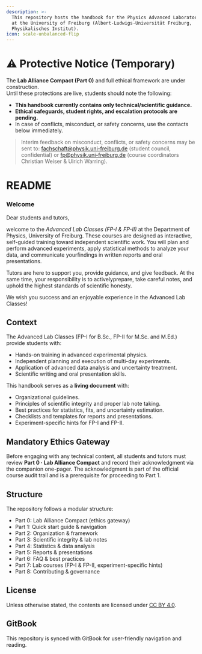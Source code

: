 ```yaml
---
description: >-
  This repository hosts the handbook for the Physics Advanced Laboratory Classes
  at the University of Freiburg (Albert-Ludwigs-Universität Freiburg,
  Physikalisches Institut).
icon: scale-unbalanced-flip
---
```


# ⚠️ Protective Notice (Temporary)

The **Lab Alliance Compact (Part 0)** and full ethical framework are under construction.  
Until these protections are live, students should note the following:

- **This handbook currently contains only technical/scientific guidance.**
- **Ethical safeguards, student rights, and escalation protocols are pending.**
- In case of conflicts, misconduct, or safety concerns, use the contacts below immediately.

> Interim feedback on misconduct, conflicts, or safety concerns may be sent to:
> fachschaft@physik.uni-freiburg.de (student council, confidential)
> or fp@physik.uni-freiburg.de (course coordinators Christian Weiser & Ulrich Warring).

# README

### Welcome

Dear students and tutors,

welcome to the _Advanced Lab Classes (FP-I & FP-II)_ at the Department of Physics, University of Freiburg. These courses are designed as interactive, self-guided training toward independent scientific work. You will plan and perform advanced experiments, apply statistical methods to analyze your data, and communicate yourfindings in written reports and oral presentations.

Tutors are here to support you, provide guidance, and give feedback. At the same time, your responsibility is to activelyprepare, take careful notes, and uphold the highest standards of scientific honesty.

We wish you success and an enjoyable experience in the Advanced Lab Classes!

## Context

The Advanced Lab Classes (FP-I for B.Sc., FP-II for M.Sc. and M.Ed.) provide students with:

* Hands-on training in advanced experimental physics.
* Independent planning and execution of multi-day experiments.
* Application of advanced data analysis and uncertainty treatment.
* Scientific writing and oral presentation skills.

This handbook serves as a **living document** with:

* Organizational guidelines.
* Principles of scientific integrity and proper lab note taking.
* Best practices for statistics, fits, and uncertainty estimation.
* Checklists and templates for reports and presentations.
* Experiment-specific hints for FP-I and FP-II.

## Mandatory Ethics Gateway

Before engaging with any technical content, all students and tutors must review **Part 0 · Lab Alliance Compact** and record their acknowledgment via the companion one-pager. The acknowledgment is part of the official course audit trail and is a prerequisite for proceeding to Part 1.

## Structure

The repository follows a modular structure:

* Part 0: Lab Alliance Compact (ethics gateway)
* Part 1: Quick start guide & navigation
* Part 2: Organization & framework
* Part 3: Scientific integrity & lab notes
* Part 4: Statistics & data analysis
* Part 5: Reports & presentations
* Part 6: FAQ & best practices
* Part 7: Lab courses (FP-I & FP-II, experiment-specific hints)
* Part 8: Contributing & governance

## License

Unless otherwise stated, the contents are licensed under [CC BY 4.0](https://creativecommons.org/licenses/by/4.0/).

## GitBook

This repository is synced with GitBook for user-friendly navigation and reading.
